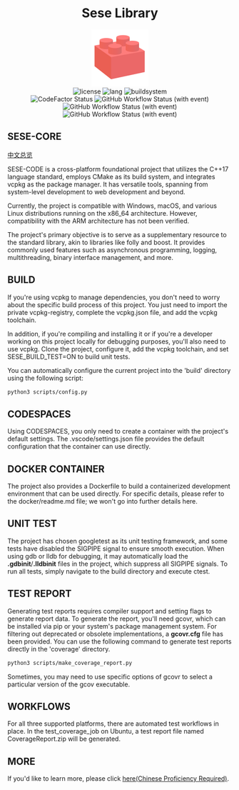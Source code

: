<h1 align="center">Sese Library</h1>
<div align="center">
<img src="logo.svg" width="128" height="128" alt="logo"/>
</div>
<div align="center">
<img src="https://img.shields.io/static/v1?label=license&message=Apache-2.0&color=blue&logo=Apache" alt="license"/>
<img src="https://img.shields.io/static/v1?label=language&message=C%2B%2B%2017&color=blue&logo=cplusplus" alt="lang"/>
<img src="https://img.shields.io/static/v1?label=build%20system&message=CMake&color=blue&logo=cmake" alt="buildsystem"/>
<br>
<img alt="CodeFactor Status" src="https://www.codefactor.io/repository/github/libsese/sese-core/badge"/>
<img alt="GitHub Workflow Status (with event)" src="https://img.shields.io/github/actions/workflow/status/libsese/sese-core/windows-2022.yml?label=Windows&logo=windows">
<img alt="GitHub Workflow Status (with event)" src="https://img.shields.io/github/actions/workflow/status/libsese/sese-core/ubuntu-22.04.yml?label=Ubuntu&logo=ubuntu">
<img alt="GitHub Workflow Status (with event)" src="https://img.shields.io/github/actions/workflow/status/libsese/sese-core/macos-12.yml?label=macOS&logo=apple">
<br>
</div>

## SESE-CORE

[中文总览](README.zh_CN.md)

SESE-CODE is a cross-platform foundational project that utilizes the C++17 language standard, employs CMake as its build
system, and integrates vcpkg as the package manager. It has versatile tools, spanning from system-level development to
web development and beyond.

Currently, the project is compatible with Windows, macOS, and various Linux distributions running on the x86_64
architecture. However, compatibility with the ARM architecture has not been verified.

The project's primary objective is to serve as a supplementary resource to the standard library, akin to libraries like
folly and boost. It provides commonly used features such as asynchronous programming, logging, multithreading, binary
interface management, and more.

## BUILD

If you're using vcpkg to manage dependencies, you don't need to worry about the specific build process of this project.
You just need to import the private vcpkg-registry, complete the vcpkg.json file, and add the vcpkg toolchain.

In addition, if you're compiling and installing it or if you're a developer working on this project locally for
debugging purposes, you'll also need to use vcpkg. Clone the project, configure it, add the vcpkg toolchain, and set
SESE_BUILD_TEST=ON to build unit tests.

You can automatically configure the current project into the 'build' directory using the following script:

```bash
python3 scripts/config.py
```

## CODESPACES

Using CODESPACES, you only need to create a container with the project's default settings. The .vscode/settings.json
file provides the default configuration that the container can use directly.

## DOCKER CONTAINER

The project also provides a Dockerfile to build a containerized development environment that can be used directly. For
specific details, please refer to the docker/readme.md file; we won't go into further details here.

## UNIT TEST

The project has chosen googletest as its unit testing framework, and some tests have disabled the SIGPIPE signal to
ensure smooth execution. When using gdb or lldb for debugging, it may automatically load the **.gdbinit**/**.lldbinit**
files in the project, which suppress all SIGPIPE signals. To run all tests, simply navigate to the build directory and
execute ctest.

## TEST REPORT

Generating test reports requires compiler support and setting flags to generate report data. To generate the report,
you'll need gcovr, which can be installed via pip or your system's package management system. For filtering out
deprecated or obsolete implementations, a **gcovr.cfg** file has been provided. You can use the following command to
generate test reports directly in the 'coverage' directory.

```bash
python3 scripts/make_coverage_report.py
```

Sometimes, you may need to use specific options of gcovr to select a particular version of the gcov executable.

## WORKFLOWS

For all three supported platforms, there are automated test workflows in place. In the test_coverage_job on Ubuntu, a
test report file named CoverageReport.zip will be generated.

## MORE

If you'd like to learn more, please click [here(Chinese Proficiency Required)](https://libsese.github.io/sese-docs/#/).